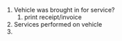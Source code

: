 1. Vehicle was brought in for service?
	1. print receipt/invoice
2. Services performed on vehicle
3. 